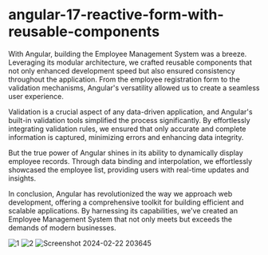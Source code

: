 # angular-17-reactive-form-with-reusable-components
With Angular, building the Employee Management System was a breeze. Leveraging its modular architecture, we crafted reusable components that not only enhanced development speed but also ensured consistency throughout the application. From the employee registration form to the validation mechanisms, Angular's versatility allowed us to create a seamless user experience.

Validation is a crucial aspect of any data-driven application, and Angular's built-in validation tools simplified the process significantly. By effortlessly integrating validation rules, we ensured that only accurate and complete information is captured, minimizing errors and enhancing data integrity.

But the true power of Angular shines in its ability to dynamically display employee records. Through data binding and interpolation, we effortlessly showcased the employee list, providing users with real-time updates and insights.

In conclusion, Angular has revolutionized the way we approach web development, offering a comprehensive toolkit for building efficient and scalable applications. By harnessing its capabilities, we've created an Employee Management System that not only meets but exceeds the demands of modern businesses.

![1](https://github.com/randhirk413/angular-17-reactive-form-with-reusable-components/assets/114358610/0779244a-ee96-4571-b3a5-46dd98da6fcf)
![2](https://github.com/randhirk413/angular-17-reactive-form-with-reusable-components/assets/114358610/ab549d06-b155-4dc2-82e1-2834abf19a5f)
![Screenshot 2024-02-22 203645](https://github.com/randhirk413/angular-17-reactive-form-with-reusable-components/assets/114358610/698361af-eb5b-4391-ab57-c2612f7a03e7)
